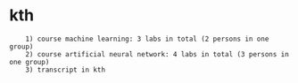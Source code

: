 # kth
        1) course machine learning: 3 labs in total (2 persons in one group)
        2) course artificial neural network: 4 labs in total (3 persons in one group)
        3) transcript in kth
        
